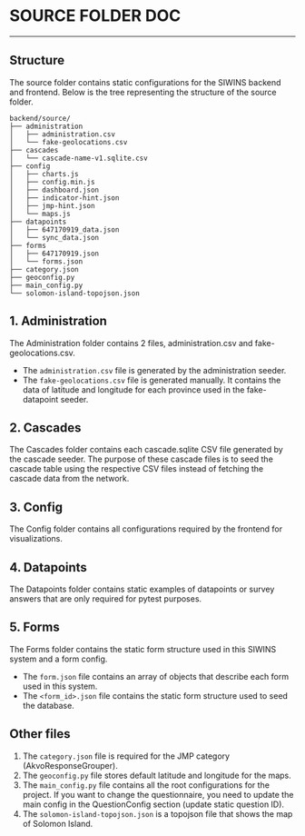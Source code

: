 # SOURCE FOLDER DOC

---

## Structure

The source folder contains static configurations for the SIWINS backend and frontend. Below is the tree representing the structure of the source folder.

```
backend/source/
├── administration
│   ├── administration.csv
│   └── fake-geolocations.csv
├── cascades
│   └── cascade-name-v1.sqlite.csv
├── config
│   ├── charts.js
│   ├── config.min.js
│   ├── dashboard.json
│   ├── indicator-hint.json
│   ├── jmp-hint.json
│   └── maps.js
├── datapoints
│   ├── 647170919_data.json
│   └── sync_data.json
├── forms
│   ├── 647170919.json
│   └── forms.json
├── category.json
├── geoconfig.py
├── main_config.py
└── solomon-island-topojson.json
```

## 1. Administration

The Administration folder contains 2 files, administration.csv and fake-geolocations.csv.

- The `administration.csv` file is generated by the administration seeder.
- The `fake-geolocations.csv` file is generated manually. It contains the data of latitude and longitude for each province used in the fake-datapoint seeder.

## 2. Cascades

The Cascades folder contains each cascade.sqlite CSV file generated by the cascade seeder. The purpose of these cascade files is to seed the cascade table using the respective CSV files instead of fetching the cascade data from the network.

## 3. Config

The Config folder contains all configurations required by the frontend for visualizations.

## 4. Datapoints

The Datapoints folder contains static examples of datapoints or survey answers that are only required for pytest purposes.

## 5. Forms

The Forms folder contains the static form structure used in this SIWINS system and a form config.

- The `form.json` file contains an array of objects that describe each form used in this system.
- The `<form_id>.json` file contains the static form structure used to seed the database.


## Other files

1. The `category.json` file is required for the JMP category (AkvoResponseGrouper).
2. The `geoconfig.py` file stores default latitude and longitude for the maps.
3. The `main_config.py` file contains all the root configurations for the project. If you want to change the questionnaire, you need to update the main config in the QuestionConfig section (update static question ID).
4. The `solomon-island-topojson.json` is a topojson file that shows the map of Solomon Island.
